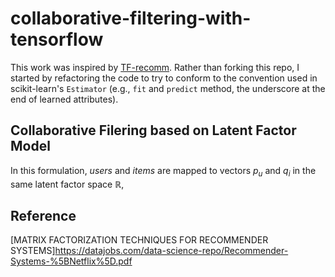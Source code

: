 # collaborative-filtering-with-tensorflow

This work was inspired by [TF-recomm](https://github.com/songgc/TF-recomm). Rather than forking this repo, I started by refactoring the code to try to conform to the convention used in scikit-learn's `Estimator` (e.g., `fit` and `predict` method, the underscore at the end of learned attributes). 

## Collaborative Filering based on Latent Factor Model

In this formulation, *users* and *items* are mapped to  vectors $p_{u}$ and $q_{i}$ in the same latent factor space $\mathbb{R}$, 

## Reference

[MATRIX FACTORIZATION TECHNIQUES FOR RECOMMENDER SYSTEMS]https://datajobs.com/data-science-repo/Recommender-Systems-%5BNetflix%5D.pdf
